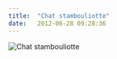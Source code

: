 ```yaml
---
title:  "Chat stambouliotte"
date:   2012-06-28 09:28:36
---
```


![Chat stambouliotte](/collateral/images/2012-06-28-chat.jpg)
